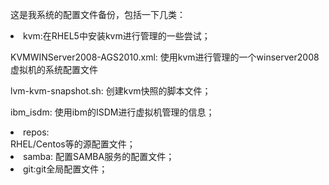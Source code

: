<p>这是我系统的配置文件备份，包括一下几类：</p>
<div><li>kvm:在RHEL5中安装kvm进行管理的一些尝试；</li>
     <p>KVMWINServer2008-AGS2010.xml: 使用kvm进行管理的一个winserver2008虚拟机的系统配置文件</p>
     <p>lvm-kvm-snapshot.sh: 创建kvm快照的脚本文件；</p>
     <p>ibm_isdm: 使用ibm的ISDM进行虚拟机管理的信息；</p>
</div>
<div><li>repos:</li>
        RHEL/Centos等的源配置文件；</div>
<div><li>samba: 配置SAMBA服务的配置文件；</li></div>
<div><li>git:git全局配置文件；</li></div>
